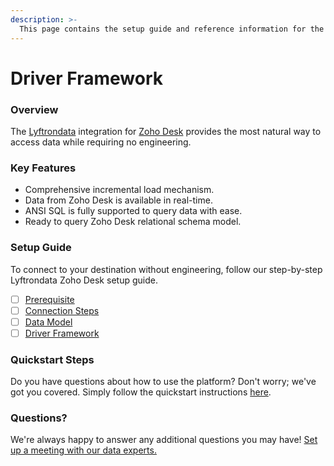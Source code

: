 ```yaml
---
description: >-
  This page contains the setup guide and reference information for the Zoho Desk source connector.
---
```


# Driver Framework

### Overview

The [Lyftrondata](https://www.lyftrondata.com/) integration for [Zoho Desk](https://www.lyftrondata.com/integration/business-analytics/zoho-desk/) provides the most natural way to access data while requiring no engineering.

### Key Features

* Comprehensive incremental load mechanism.
* Data from Zoho Desk is available in real-time.&#x20;
* ANSI SQL is fully supported to query data with ease.
* Ready to query Zoho Desk relational schema model.

### Setup Guide

To connect to your destination without engineering, follow our step-by-step Lyftrondata Zoho Desk setup guide.

* [ ] [Prerequisite](../prerequisite.md)
* [ ] [Connection Steps](../connection-steps.md)
* [ ] [Data Model](../data-model/erd.md)
* [ ] [Driver Framework](../driver-framework/)

### Quickstart Steps

Do you have questions about how to use the platform? Don't worry; we've got you covered. Simply follow the quickstart instructions [here](../driver-framework/README.md).

### Questions? <a href="#questions" id="questions"></a>

We're always happy to answer any additional questions you may have! [Set up a meeting with our data experts.](https://www.lyftrondata.com/book-a-meeting/)


